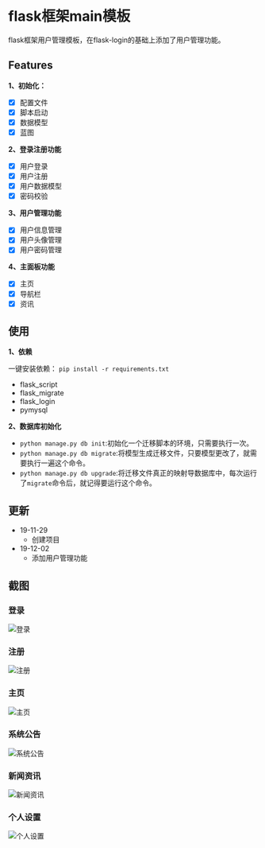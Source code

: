 # flask框架main模板
flask框架用户管理模板，在flask-login的基础上添加了用户管理功能。

## Features
**1、初始化：**
 - [x] 配置文件
 - [x] 脚本启动
 - [x] 数据模型
 - [x] 蓝图

**2、登录注册功能**
 - [x] 用户登录
 - [x] 用户注册
 - [x] 用户数据模型
 - [x] 密码校验

**3、用户管理功能** 
 - [x] 用户信息管理
 - [x] 用户头像管理
 - [x] 用户密码管理
 
**4、主面板功能**
 - [x] 主页
 - [x] 导航栏
 - [x] 资讯
## 使用
**1、依赖** 

一键安装依赖：
```pip install -r requirements.txt```

 - flask_script
 - flask_migrate
 - flask_login
 - pymysql

**2、数据库初始化**
 - `python manage.py db init`:初始化一个迁移脚本的环境，只需要执行一次。  
 - `python manage.py db migrate`:将模型生成迁移文件，只要模型更改了，就需要执行一遍这个命令。
 - `python manage.py db upgrade`:将迁移文件真正的映射导数据库中，每次运行了`migrate`命令后，就记得要运行这个命令。


## 更新
 - 19-11-29
    - 创建项目
 - 19-12-02
    - 添加用户管理功能

## 截图
### 登录
![登录](https://github.com/ZhuangleiScut/flask-login/blob/master/app/static/image/%E7%99%BB%E5%BD%95.png)

### 注册
![注册](https://github.com/ZhuangleiScut/flask-login/blob/master/app/static/image/%E6%B3%A8%E5%86%8C.png)

### 主页
![主页](https://github.com/ZhuangleiScut/flask-user/blob/master/app/static/resource/img/%E4%B8%BB%E9%A1%B5.png)

### 系统公告
![系统公告](https://github.com/ZhuangleiScut/flask-user/blob/master/app/static/resource/img/%E7%B3%BB%E7%BB%9F%E5%85%AC%E5%91%8A.png)

### 新闻资讯
![新闻资讯](https://github.com/ZhuangleiScut/flask-user/blob/master/app/static/resource/img/%E6%96%B0%E9%97%BB%E8%B5%84%E8%AE%AF.png)

### 个人设置
![个人设置](https://github.com/ZhuangleiScut/flask-user/blob/master/app/static/resource/img/%E4%B8%AA%E4%BA%BA%E8%AE%BE%E7%BD%AE.png)
